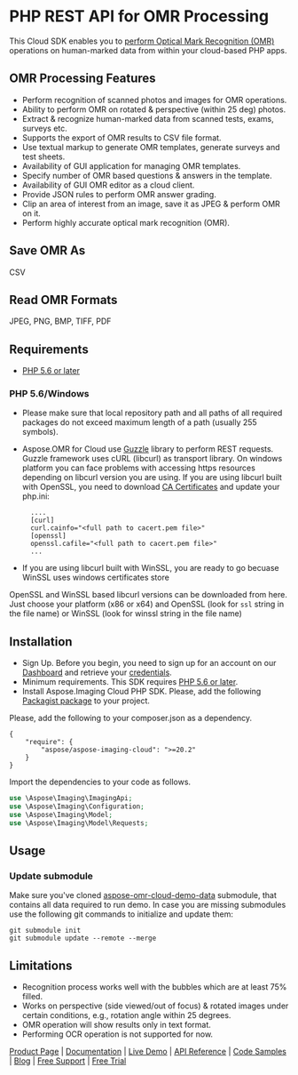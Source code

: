 # PHP REST API for OMR Processing

This Cloud SDK enables you to [perform Optical Mark Recognition (OMR)](https://products.aspose.cloud/omr/net) operations on human-marked data from within your cloud-based PHP apps.

## OMR Processing Features

- Perform recognition of scanned photos and images for OMR operations.
- Ability to perform OMR on rotated & perspective (within 25 deg) photos.
- Extract & recognize human-marked data from scanned tests, exams, surveys etc.
- Supports the export of OMR results to CSV file format.
- Use textual markup to generate OMR templates, generate surveys and test sheets.
- Availability of GUI application for managing OMR templates.
- Specify number of OMR based questions & answers in the template.
- Availability of GUI OMR editor as a cloud client.
- Provide JSON rules to perform OMR answer grading.
- Clip an area of interest from an image, save it as JPEG & perform OMR on it.
- Perform highly accurate optical mark recognition (OMR).

## Save OMR As

CSV

## Read OMR Formats

JPEG, PNG, BMP, TIFF, PDF

## Requirements

- [PHP 5.6 or later](https://www.php.net/releases/)

### PHP 5.6/Windows

- Please make sure that local repository path and all paths of all required packages do not exceed maximum length of a path (usually 255 symbols).
- Aspose.OMR for Cloud use [Guzzle](http://guzzle3.readthedocs.io/getting-started/overview.html) library to perform REST requests. Guzzle framework uses cURL (libcurl) as transport library. On windows platform you can face problems with accessing https resources depending on libcurl version you are using.
        If you are using libcurl built with OpenSSL, you need to download [CA Certificates](https://curl.haxx.se/docs/caextract.html) and update your php.ini:
  
  ```curl
    ....
    [curl]
    curl.cainfo="<full path to cacert.pem file>"
    [openssl]
    openssl.cafile="<full path to cacert.pem file>"
    ...
  ```

- If you are using libcurl built with WinSSL, you are ready to go becuase WinSSL uses windows certificates store

OpenSSL and WinSSL based libcurl versions can be downloaded from here. Just choose your platform (x86 or x64) and OpenSSL (look for `ssl` string in the file name) or WinSSL (look for winssl string in the file name)

## Installation

- Sign Up. Before you begin, you need to sign up for an account on our [Dashboard](https://dashboard.aspose.cloud/) and retrieve your [credentials](https://dashboard.aspose.cloud/#/apps).
- Minimum requirements. This SDK requires [PHP 5.6 or later](https://www.php.net/releases/).
- Install Aspose.Imaging Cloud PHP SDK. Please, add the following [Packagist package](https://packagist.org/packages/aspose/aspose-imaging-cloud) to your project.

Please, add the following to your composer.json as a dependency.

```console
{
    "require": {
        "aspose/aspose-imaging-cloud": ">=20.2"
    }
}
```

Import the dependencies to your code as follows.

```php
use \Aspose\Imaging\ImagingApi;
use \Aspose\Imaging\Configuration;
use \Aspose\Imaging\Model;
use \Aspose\Imaging\Model\Requests;
```

## Usage

### Update submodule

Make sure you've cloned [aspose-omr-cloud-demo-data](https://github.com/aspose-omr-cloud/aspose-omr-cloud-demo-data) submodule, that contains all data required to run demo. In case you are missing submodules use the following git commands to initialize and update them:

```console
git submodule init
git submodule update --remote --merge
```

## Limitations

- Recognition process works well with the bubbles which are at least 75% filled.
- Works on perspective (side viewed/out of focus) & rotated images under certain conditions, e.g., rotation angle within 25 degrees.
- OMR operation will show results only in text format.
- Performing OCR operation is not supported for now.

[Product Page](https://products.aspose.cloud/omr/net) | [Documentation](https://docs.aspose.cloud/display/omrcloud/Home) | [Live Demo](https://products.aspose.app/omr/family) | [API Reference](https://apireference.aspose.cloud/omr/) | [Code Samples](https://github.com/aspose-omr-cloud) | [Blog](https://blog.aspose.cloud/category/omr/) | [Free Support](https://forum.aspose.cloud/c/omr) | [Free Trial](https://dashboard.aspose.cloud/#/apps)
